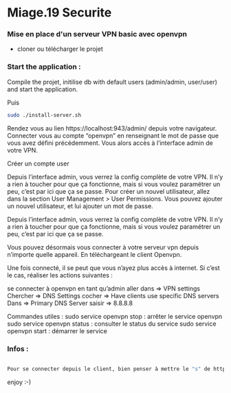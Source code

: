 # Miage.19 Securite


### Mise en place d'un serveur VPN basic avec openvpn

- cloner ou télécharger le projet

### Start the application : 

Compile the projet, initilise db with default users (admin/admin, user/user) and start the application.

Puis 

```bash
sudo ./install-server.sh
```


Rendez vous au lien https://localhost:943/admin/ depuis votre navigateur.
Connecter vous au compte “openvpn” en renseignant le mot de passe que vous avez défini précédemment.
Vous alors accès à l’interface admin de votre VPN.


Créer un compte user

Depuis l’interface admin, vous verrez la config complète de votre VPN. Il n’y a rien à toucher pour que ça fonctionne, mais si vous voulez paramétrer un peu, c’est par ici que ça se passe. 
Pour créer un nouvel utilisateur, allez dans la section User Management > User Permissions. Vous pouvez ajouter un nouvel utilisateur, et lui ajouter un mot de passe.

Depuis l’interface admin, vous verrez la config complète de votre VPN. Il n’y a rien à toucher pour que ça fonctionne, mais si vous voulez paramétrer un peu, c’est par ici que ça se passe. 


Vous pouvez désormais vous connecter à votre serveur vpn depuis n’importe quelle appareil. En téléchargeant le client Openvpn.


Une fois connecté, il se peut que vous n’ayez plus accès à internet. Si c’est le cas, réaliser les actions suivantes :

se connecter à openvpn en tant qu’admin
aller dans => VPN settings
Chercher => DNS Settings
cocher => Have clients use specific DNS servers
Dans => Primary DNS Server
saisir => 8.8.8.8

Commandes utiles :
sudo service openvpn stop : arrêter le service openvpn
sudo service openvpn status : consulter le status du service
sudo service openvpn start : démarrer le service



### Infos : 

```bash

Pour se connecter depuis le client, bien penser à mettre le "s" de https et d\'indiquer le port 943 => https://{votreip}:943/

```

enjoy :-)

